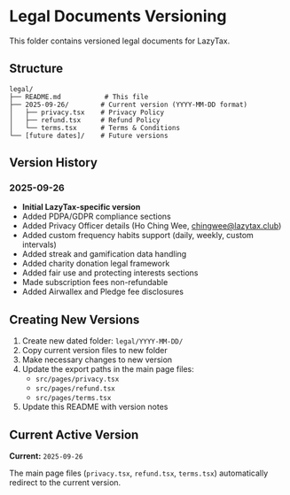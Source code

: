 # Legal Documents Versioning

This folder contains versioned legal documents for LazyTax.

## Structure

```
legal/
├── README.md           # This file
├── 2025-09-26/        # Current version (YYYY-MM-DD format)
│   ├── privacy.tsx    # Privacy Policy
│   ├── refund.tsx     # Refund Policy
│   └── terms.tsx      # Terms & Conditions
└── [future dates]/    # Future versions
```

## Version History

### 2025-09-26
- **Initial LazyTax-specific version**
- Added PDPA/GDPR compliance sections
- Added Privacy Officer details (Ho Ching Wee, chingwee@lazytax.club)
- Added custom frequency habits support (daily, weekly, custom intervals)
- Added streak and gamification data handling
- Added charity donation legal framework
- Added fair use and protecting interests sections
- Made subscription fees non-refundable
- Added Airwallex and Pledge fee disclosures

## Creating New Versions

1. Create new dated folder: `legal/YYYY-MM-DD/`
2. Copy current version files to new folder
3. Make necessary changes to new version
4. Update the export paths in the main page files:
   - `src/pages/privacy.tsx`
   - `src/pages/refund.tsx`
   - `src/pages/terms.tsx`
5. Update this README with version notes

## Current Active Version

**Current:** `2025-09-26`

The main page files (`privacy.tsx`, `refund.tsx`, `terms.tsx`) automatically redirect to the current version.